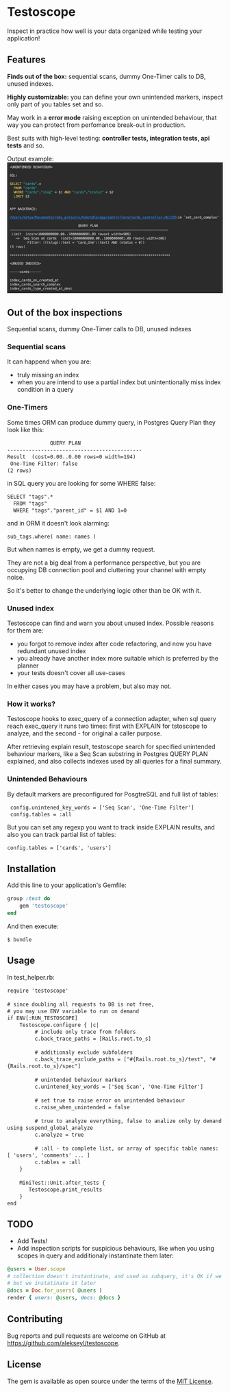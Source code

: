 # Testoscope

Inspect in practice how well is your data organized while testing your application! 

## Features
**Finds out of the box:** sequential scans, dummy One-Timer calls to DB, unused indexes.

**Highly customizable:** you can define your own unintended markers, inspect only part of you tables set and so.

May work in a **error mode** raising exception on unintended behaviour, 
that way you can protect from perfomance break-out in production. 

Best suits with high-level testing: **controller tests, integration tests, api tests** and so. 

Output example: 
![alt text](https://github.com/alekseyl/testoscope/raw/master/results.png "results")

## Out of the box inspections
Sequential scans, dummy One-Timer calls to DB, unused indexes

### Sequential scans 
It can happend when you are:
* truly missing an index
* when you are intend to use a partial index but unintentionally miss index condition in a query 

### One-Timers 
Some times ORM can produce dummy query, in Postgres Query Plan they look like this:
 
                  QUERY PLAN
    --------------------------------------------
    Result  (cost=0.00..0.00 rows=0 width=194)
     One-Time Filter: false
    (2 rows)

in SQL query you are looking for some WHERE false:

    SELECT "tags".* 
      FROM "tags" 
      WHERE "tags"."parent_id" = $1 AND 1=0
      
and in ORM it doesn't look alarming:

    sub_tags.where( name: names )
  
But when names is empty, we get a dummy request.

They are not a big deal from a performance perspective, 
but you are occupying DB connection pool and cluttering your channel with empty noise.

So it's better to change the underlying logic other than be OK with it. 

### Unused index

Testoscope can find and warn you about unused index. Possible reasons 
for them are:
* you forgot to remove index after code refactoring, and now you have redundant unused index
* you already have another index more suitable which is preferred by the planner 
* your tests doesn't cover all use-cases 

In either cases you may have a problem, but also may not.

### How it works? 
Testoscope hooks to exec_query of a connection adapter, 
when sql query reach exec_query it runs two times: 
first with EXPLAIN for tstoscope to analyze, 
and the second - for original a caller purpose.

After retrieving explain result, testoscope search for specified unintended behaviour markers, 
like a Seq Scan substring in Postgres QUERY PLAN explained, and also collects indexes used by all queries for a final summary.

### Unintended Behaviours
By default markers are preconfigured for PosgtreSQL and full list of tables:
        
     config.unintened_key_words = ['Seq Scan', 'One-Time Filter']
     config.tables = :all

But you can set any regexp you want to track inside EXPLAIN results, 
and also you can track partial list of tables:
    
    config.tables = ['cards', 'users']
  

## Installation

Add this line to your application's Gemfile:

```ruby
group :test do 
    gem 'testoscope'
end

```

And then execute:

    $ bundle
    
## Usage

In test_helper.rb:

    require 'testoscope'
    
    # since doubling all requests to DB is not free, 
    # you may use ENV variable to run on demand 
    if ENV[:RUN_TESTOSCOPE]
        Testoscope.configure { |c| 
             # include only trace from folders
             c.back_trace_paths = [Rails.root.to_s]
             
             # additionaly exclude subfolders 
             c.back_trace_exclude_paths = ["#{Rails.root.to_s}/test", "#{Rails.root.to_s}/spec"]
             
             # unintended behaviour markers
             c.unintened_key_words = ['Seq Scan', 'One-Time Filter']
             
             # set true to raise error on unintended behaviour 
             c.raise_when_unintended = false
             
             # true to analyze everything, false to analize only by demand using suspend_global_analyze
             c.analyze = true
             
             # :all - to complete list, or array of specific table names: [ 'users', 'comments' ... ] 
             c.tables = :all
        }
        
        MiniTest::Unit.after_tests {
           Testoscope.print_results
        }
    end 

## TODO
* Add Tests!
* Add inspection scripts for suspicious behaviours, like when you using scopes in query and 
additionaly instantinate them later:
```ruby
@users = User.scope
# collection doesn't instantinate, and used as subquery, it's OK if we don;t need instatination, 
# but we instatinate it later 
@docs = Doc.for_users( @users )
render { users: @users, docs: @docs }
```

## Contributing

Bug reports and pull requests are welcome on GitHub at https://github.com/alekseyl/testoscope.

## License

The gem is available as open source under the terms of the [MIT License](https://opensource.org/licenses/MIT).
